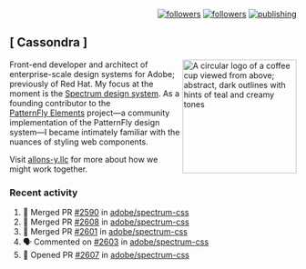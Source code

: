 <p align="right"><a rel="me" href="https://front-end.social/@castastrophe">
    <img alt="followers" title="Follow me on Mastodon" src="https://img.shields.io/mastodon/follow/109297102751309835?domain=https%3A%2F%2Ffront-end.social&label=Follow&logo=mastodon&logoColor=white&style=for-the-badge&labelColor=008080&color=006969"/></a>
  <a href="https://codepen.io/castastrophe/">
    <img alt="followers" title="Follow me on CodePen" src="https://img.shields.io/badge/23-1?color=640464&labelColor=7c007c&style=for-the-badge&logo=codepen&label=Follow"/></a>
<a href="https://castastrophe.medium.com/">
    <img alt="publishing" title="View articles on Medium" src="https://img.shields.io/badge/107-1?color=666&labelColor=444&label=subscribe&logo=medium&logoColor=white&style=for-the-badge"/></a>
</p>

## [&nbsp;Cassondra&nbsp;]

<img align="right" src="https://github-production-user-asset-6210df.s3.amazonaws.com/1840295/253016758-ba468774-1cd3-42c2-8f43-947b5eeb5edf.png" height="200" alt="A circular logo of a coffee cup viewed from above; abstract, dark outlines with hints of teal and creamy tones">

Front-end developer and architect of enterprise-scale design systems for Adobe; previously of Red Hat. My focus at the moment is the [Spectrum design system](https://github.com/adobe/spectrum-css). As a founding contributor to the [PatternFly&nbsp;Elements](https://github.com/patternfly/patternfly-elements) project&mdash;a community implementation of the PatternFly design system&mdash;I became intimately familiar with the nuances of styling web components.

Visit [allons-y.llc](http://allons-y.llc/) for more about how we might work together.

### Recent activity

<!--START_SECTION:activity-->
1. 🎉 Merged PR [#2590](https://github.com/adobe/spectrum-css/pull/2590) in [adobe/spectrum-css](https://github.com/adobe/spectrum-css)
2. 🎉 Merged PR [#2608](https://github.com/adobe/spectrum-css/pull/2608) in [adobe/spectrum-css](https://github.com/adobe/spectrum-css)
3. 🎉 Merged PR [#2601](https://github.com/adobe/spectrum-css/pull/2601) in [adobe/spectrum-css](https://github.com/adobe/spectrum-css)
4. 🗣 Commented on [#2603](https://github.com/adobe/spectrum-css/pull/2603#issuecomment-2018994334) in [adobe/spectrum-css](https://github.com/adobe/spectrum-css)
5. 💪 Opened PR [#2607](https://github.com/adobe/spectrum-css/pull/2607) in [adobe/spectrum-css](https://github.com/adobe/spectrum-css)
<!--END_SECTION:activity-->
